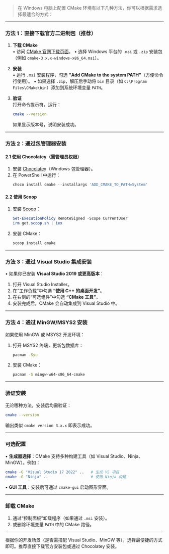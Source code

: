 > 在 Windows 电脑上配置 CMake 环境有以下几种方法，你可以根据需求选择最适合的方式：

---

### **方法 1：直接下载官方二进制包（推荐）**
1. **下载 CMake**  
   • 访问 [CMake 官网下载页面](https://cmake.org/download/)。
   • 选择 Windows 平台的 `.msi` 或 `.zip` 安装包（例如 `cmake-3.x.x-windows-x86_64.msi`）。

2. **安装**  
   • 运行 `.msi` 安装程序，勾选 **"Add CMake to the system PATH"**（方便命令行使用）。
   • 如果选择 `.zip`，解压后手动将 `bin` 目录（如 `C:\Program Files\CMake\bin`）添加到系统环境变量 `PATH`。

3. **验证**  
   打开命令提示符，运行：
   
   ```bash
   cmake --version
   ```
   如果显示版本号，说明安装成功。

---

### **方法 2：通过包管理器安装**
#### **2.1 使用 Chocolatey（需管理员权限）**
1. 安装 [Chocolatey](https://chocolatey.org/install)（Windows 包管理器）。
2. 在 PowerShell 中运行：
   ```powershell
   choco install cmake --installargs 'ADD_CMAKE_TO_PATH=System'
   ```

#### **2.2 使用 Scoop**
1. 安装 [Scoop](https://scoop.sh/)：
   ```powershell
   Set-ExecutionPolicy RemoteSigned -Scope CurrentUser
   irm get.scoop.sh | iex
   ```
2. 安装 CMake：
   ```powershell
   scoop install cmake
   ```

---

### **方法 3：通过 Visual Studio 集成安装**
• 如果你已安装 **Visual Studio 2019 或更高版本**：
  1. 打开 Visual Studio Installer。
  2. 在“工作负载”中勾选 **“使用 C++ 的桌面开发”**。
  3. 在右侧的“可选组件”中勾选 **“CMake 工具”**。
  4. 安装完成后，CMake 会自动集成到 Visual Studio 中。

---

### **方法 4：通过 MinGW/MSYS2 安装**
如果使用 MinGW 或 MSYS2 开发环境：
1. 打开 MSYS2 终端，更新包数据库：
   ```bash
   pacman -Syu
   ```
2. 安装 CMake：
   ```bash
   pacman -S mingw-w64-x86_64-cmake
   ```

---

### **验证安装**
无论哪种方法，安装后均需验证：
```bash
cmake --version
```
输出类似 `cmake version 3.x.x` 即表示成功。

---

### **可选配置**
• **生成器选择**：CMake 支持多种构建工具（如 Visual Studio、Ninja、MinGW）。例如：
  ```bash
  cmake -G "Visual Studio 17 2022" ..   # 生成 VS 项目
  cmake -G "Ninja" ..                   # 使用 Ninja 构建
  ```
• **GUI 工具**：安装后可通过 `cmake-gui` 启动图形界面。

---

### **卸载 CMake**
1. 通过“控制面板”卸载程序（如果通过 `.msi` 安装）。
2. 或删除环境变量 `PATH` 中的 CMake 路径。

---

根据你的开发场景（是否需搭配 Visual Studio、MinGW 等），选择最便捷的方式即可。推荐直接下载官方安装包或通过 Chocolatey 安装。